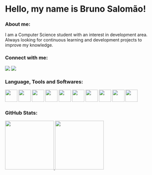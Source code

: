 # Hello, my name is Bruno Salomão!

### About me:
I am a Computer Science student with an interest in development area.\
Always looking for continuous learning and development projects to improve my knowledge.

### Connect with me:
<div>
<a href = "mailto:bruno.salomao34@gmail.com"><img loading="lazy" src="https://img.shields.io/badge/Gmail-D14836?style=for-the-badge&logo=gmail&logoColor=white" target="_blank"></a>
<a href="https://www.linkedin.com/in/bruno-salomao34" target="_blank"><img loading="lazy" src="https://img.shields.io/badge/-LinkedIn-%230077B5?style=for-the-badge&logo=linkedin&logoColor=white" target="_blank"></a>
</div>

### Language, Tools and Softwares:
<div>
<img loading="lazy" src="https://cdn.jsdelivr.net/gh/devicons/devicon@latest/icons/html5/html5-original.svg" width="40" height="40"/>
<img loading="lazy" src="https://cdn.jsdelivr.net/gh/devicons/devicon@latest/icons/css3/css3-original.svg" width="40" height="40"/>
<img loading="lazy" src="https://cdn.jsdelivr.net/gh/devicons/devicon@latest/icons/javascript/javascript-original.svg" width="40" height="40"/>
<img loading="lazy" src="https://cdn.jsdelivr.net/gh/devicons/devicon@latest/icons/java/java-original.svg" width="40" height="40"/>
<img loading="lazy" src="https://cdn.jsdelivr.net/gh/devicons/devicon/icons/git/git-original.svg" width="40" height="40"/>
<img loading="lazy" src="https://cdn.jsdelivr.net/gh/devicons/devicon@latest/icons/postman/postman-original.svg" width="40" height="40"/>
<img loading="lazy" src="https://cdn.jsdelivr.net/gh/devicons/devicon@latest/icons/vscode/vscode-original.svg" width="40" height="40"/>
<img loading="lazy" src="https://cdn.jsdelivr.net/gh/devicons/devicon@latest/icons/intellij/intellij-original.svg" width="40" height="40"/>
<img loading="lazy" src="https://cdn.jsdelivr.net/gh/devicons/devicon@latest/icons/linux/linux-original.svg" width="40" height="40"/>
<img loading="lazy" src="https://cdn.jsdelivr.net/gh/devicons/devicon@latest/icons/windows11/windows11-original.svg" width="40" height="40"/>
</div>

### GitHub Stats:
<div>
<a href="https://github.com/brunosalomao34">
<img loading="lazy" height="160em" src="https://github-readme-stats.vercel.app/api?username=brunosalomao34&theme=tokyonight&show_icons=true&hide_border=false&count_private=true&hide_rank=true"/>
<img loading="lazy" height="160em" src="https://github-readme-stats.vercel.app/api/top-langs/?username=brunosalomao34&theme=tokyonight&show_icons=true&hide_border=false&layout=compact"/>
</div>
